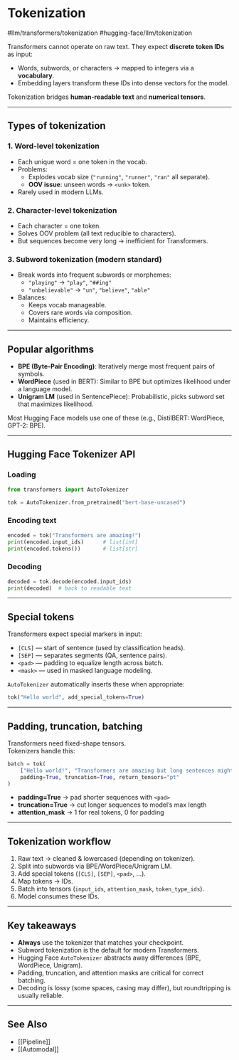 # Tokenization
 #llm/transformers/tokenization #hugging-face/llm/tokenization 

Transformers cannot operate on raw text. They expect **discrete token IDs** as input:
- Words, subwords, or characters → mapped to integers via a **vocabulary**.
- Embedding layers transform these IDs into dense vectors for the model.

Tokenization bridges **human-readable text** and **numerical tensors**.

---

## Types of tokenization

### 1. Word-level tokenization
- Each unique word = one token in the vocab.
- Problems:  
  - Explodes vocab size (`"running"`, `"runner"`, `"ran"` all separate).  
  - **OOV issue**: unseen words → `<unk>` token.  
- Rarely used in modern LLMs.

### 2. Character-level tokenization
- Each character = one token.
- Solves OOV problem (all text reducible to characters).  
- But sequences become very long → inefficient for Transformers.

### 3. Subword tokenization (**modern standard**)
- Break words into frequent subwords or morphemes:
  - `"playing"` → `"play"`, `"##ing"`
  - `"unbelievable"` → `"un"`, `"believe"`, `"able"`
- Balances:
  - Keeps vocab manageable.
  - Covers rare words via composition.
  - Maintains efficiency.

---

## Popular algorithms

- **BPE (Byte-Pair Encoding)**: Iteratively merge most frequent pairs of symbols.
- **WordPiece** (used in BERT): Similar to BPE but optimizes likelihood under a language model.
- **Unigram LM** (used in SentencePiece): Probabilistic, picks subword set that maximizes likelihood.

Most Hugging Face models use one of these (e.g., DistilBERT: WordPiece, GPT-2: BPE).

---

## Hugging Face Tokenizer API

### Loading
```python
from transformers import AutoTokenizer

tok = AutoTokenizer.from_pretrained("bert-base-uncased")
```

### Encoding text
```python
encoded = tok("Transformers are amazing!")
print(encoded.input_ids)      # list[int]
print(encoded.tokens())       # list[str]
```

### Decoding
```python
decoded = tok.decode(encoded.input_ids)
print(decoded)  # back to readable text
```

---

## Special tokens

Transformers expect special markers in input:
- `[CLS]` — start of sentence (used by classification heads).
- `[SEP]` — separates segments (QA, sentence pairs).
- `<pad>` — padding to equalize length across batch.
- `<mask>` — used in masked language modeling.

`AutoTokenizer` automatically inserts these when appropriate:
```python
tok("Hello world", add_special_tokens=True)
```

---

## Padding, truncation, batching

Transformers need fixed-shape tensors.  
Tokenizers handle this:

```python
batch = tok(
    ["Hello world!", "Transformers are amazing but long sentences might be cut."],
    padding=True, truncation=True, return_tensors="pt"
)
```

- **padding=True** → pad shorter sequences with `<pad>`  
- **truncation=True** → cut longer sequences to model’s max length  
- **attention_mask** → 1 for real tokens, 0 for padding  

---

## Tokenization workflow

1. Raw text → cleaned & lowercased (depending on tokenizer).
2. Split into subwords via BPE/WordPiece/Unigram LM.
3. Add special tokens (`[CLS]`, `[SEP]`, `<pad>`, …).
4. Map tokens → IDs.
5. Batch into tensors (`input_ids`, `attention_mask`, `token_type_ids`).
6. Model consumes these IDs.

---

## Key takeaways

- **Always** use the tokenizer that matches your checkpoint.  
- Subword tokenization is the default for modern Transformers.  
- Hugging Face `AutoTokenizer` abstracts away differences (BPE, WordPiece, Unigram).  
- Padding, truncation, and attention masks are critical for correct batching.  
- Decoding is lossy (some spaces, casing may differ), but roundtripping is usually reliable.

---
## See Also
- [[Pipeline]]
- [[Automodal]]
